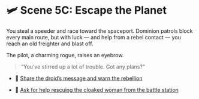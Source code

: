 
# 🛩️ Scene 5C: Escape the Planet

You steal a speeder and race toward the spaceport. Dominion patrols block every main route, but with luck — and help from a rebel contact — you reach an old freighter and blast off.

The pilot, a charming rogue, raises an eyebrow.

> “You’ve stirred up a lot of trouble. Got any plans?”

- 📡 [Share the droid’s message and warn the rebellion](./scene6A.md)

- 👸 [Ask for help rescuing the cloaked woman from the battle station](./scene6B.md)
